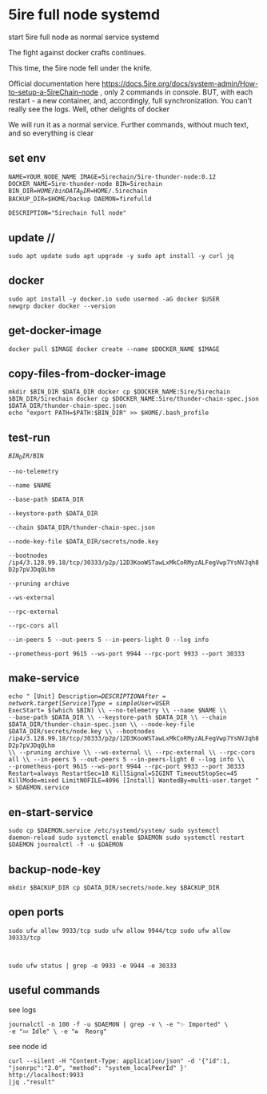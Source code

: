# 5ire full node systemd
start 5ire full node as normal service systemd

The fight against docker crafts continues. 

This time, the 5ire node fell under the knife.

Official documentation here https://docs.5ire.org/docs/system-admin/How-to-setup-a-5ireChain-node , only 2 commands in console. BUT, with each restart - a new container, and, accordingly, full synchronization. You can't really see the logs. Well, other delights of docker

We will run it as a normal service.
Further commands, without much text, and so everything is clear


## set env
<code>NAME=YOUR_NODE_NAME
IMAGE=5irechain/5ire-thunder-node:0.12
DOCKER_NAME=5ire-thunder-node
BIN=5irechain 
BIN_DIR=$HOME/bin
DATA_DIR=$HOME/.5irechain
BACKUP_DIR=$HOME/backup
DAEMON=firefulld                
DESCRIPTION="5irechain full node"
</code>

## update // 
<code>sudo apt update
sudo apt upgrade -y
sudo apt install -y curl jq
</code>


## docker 
<code>sudo apt install -y docker.io
sudo usermod -aG docker $USER
newgrp docker
docker --version
</code>


## get-docker-image 
<code>docker pull $IMAGE
docker create --name $DOCKER_NAME $IMAGE
</code>


## copy-files-from-docker-image
<code>mkdir $BIN_DIR $DATA_DIR
docker cp $DOCKER_NAME:5ire/5irechain $BIN_DIR/5irechain
docker cp $DOCKER_NAME:5ire/thunder-chain-spec.json $DATA_DIR/thunder-chain-spec.json
echo "export PATH=$PATH:$BIN_DIR" >> $HOME/.bash_profile
</code>

## test-run
<code>$BIN_DIR/$BIN \
    --no-telemetry \
    --name $NAME \
    --base-path $DATA_DIR \
    --keystore-path $DATA_DIR \
    --chain $DATA_DIR/thunder-chain-spec.json \
    --node-key-file $DATA_DIR/secrets/node.key \
    --bootnodes /ip4/3.128.99.18/tcp/30333/p2p/12D3KooWSTawLxMkCoRMyzALFegVwp7YsNVJqh8D2p7pVJDqQLhm \
    --pruning archive \
    --ws-external \
    --rpc-external \
    --rpc-cors all \
    --in-peers 5 --out-peers 5 --in-peers-light 0 --log info \
    --prometheus-port 9615 --ws-port 9944 --rpc-port 9933 --port 30333
</code>


## make-service
<code>echo "
[Unit]
Description=$DESCRIPTION
After=network.target
[Service]
Type=simple
User=$USER
ExecStart= $(which $BIN) \\\\
    --no-telemetry \\\\
    --name $NAME \\\\
    --base-path $DATA_DIR \\\\
    --keystore-path $DATA_DIR \\\\
    --chain $DATA_DIR/thunder-chain-spec.json \\\\
    --node-key-file $DATA_DIR/secrets/node.key \\\\
    --bootnodes /ip4/3.128.99.18/tcp/30333/p2p/12D3KooWSTawLxMkCoRMyzALFegVwp7YsNVJqh8D2p7pVJDqQLhm \\\\
    --pruning archive \\\\
    --ws-external \\\\
    --rpc-external \\\\
    --rpc-cors all \\\\
    --in-peers 5 --out-peers 5 --in-peers-light 0 --log info \\\\
    --prometheus-port 9615 --ws-port 9944 --rpc-port 9933 --port 30333
Restart=always
RestartSec=10
KillSignal=SIGINT
TimeoutStopSec=45
KillMode=mixed 
LimitNOFILE=4096
[Install]
WantedBy=multi-user.target
" > $DAEMON.service
</code>

## en-start-service
<code>sudo cp $DAEMON.service /etc/systemd/system/
sudo systemctl daemon-reload
sudo systemctl enable $DAEMON
sudo systemctl restart $DAEMON
journalctl -f -u $DAEMON
</code>

## backup-node-key
<code>mkdir $BACKUP_DIR
cp $DATA_DIR/secrets/node.key $BACKUP_DIR
</code>

## open ports
<code>sudo ufw allow 9933/tcp
sudo ufw allow 9944/tcp
sudo ufw allow 30333/tcp

sudo ufw status | grep -e 9933 -e 9944 -e 30333
</code>


##  useful commands
see logs

<code>journalctl -n 100 -f -u $DAEMON | grep -v \\
    -e "✨ Imported" \\
    -e "💤 Idle" \\
    -e "♻ ️  Reorg"</code>

see node id 

<code>curl --silent -H "Content-Type: application/json" -d '{"id":1, "jsonrpc":"2.0", "method": "system_localPeerId" }' http://localhost:9933 |jq ."result"<code>

